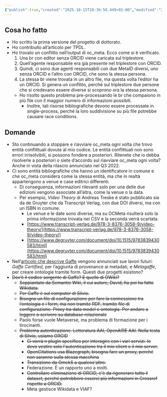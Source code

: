 ```yaml
---
{"publish":true,"created":"2025-10-15T20:36:56.449+02:00","modified":"2025-10-15T19:37:06.000+02:00","cssclasses":""}
---
```



## Cosa ho fatto

- Ho scritto la prima versione del progetto di dottorato.
- Ho contribuito all’articolo per TPDL.
- Ho trovato un conflitto nell’output di oc_meta. Ecco come si è verificato.
    1. Una br con editor senza ORCID viene caricata sul triplestore.
    2. Quell’agente responsabile era già presente nel triplestore con ORCID.
    3. Quindi, ci sono due agenti responsabili con due MetaID diversi, uno senza ORCID e l’altro con ORCID, che sono la stessa persona.
    4. La stessa br viene trovata in un altro file, ma questa volta l’editor ha un ORCID. Si genera un conflitto, perché sul triplestore due persone che si credevano essere diverse si scoprono ora la stessa persona.
    - Ho risolto questo problema pre-processando le br che compaiono in più file con il maggior numero di informazioni possibili.
        - Inoltre, tali risorse bibliografiche devono essere processate in single-process, perché la loro suddivisione su più file potrebbe causare race conditions.

## Domande

- Sto continuando a stoppare e riavviare oc_meta ogni volta che trovo entità conflittuali dovute al mio codice. Le entità conflittuali non sono errori irrisolvibili, si possono fondere a posteriori. Ritenete che io debba risolverle a posteriori o siete d’accordo sul riavviare oc_meta ogni volta? Anche in vista della rilascio annunciato nel Q3 2022.
- Ci sono entità bibliografiche che hanno un identificatore in comune e che oc_meta considera come la stessa entità, ma che in realtà appartengono a venue e case editrici differenti.
    - Di conseguenza, informazioni rilevanti solo per una delle due edizioni vengono associate all’altra, come la venue o la data.
    - Per esempio, *Video Theory* di Andreas Treske è stato pubblicato sia da de Gruyter che da Transcript Verlag, con due DOI diversi, ma con un ISBN in comune.
        - Le venue e le date sono diverse, ma su OCMeta risulterà solo la prima informazione trovata nei CSV e la seconda verrà scartata.
        - [https://www.transcript-verlag.de/978-3-8376-3058-9/video-theory/](https://www.transcript-verlag.de/978-3-8376-3058-9/video-theory/)
        - [https://www.degruyter.com/document/doi/10.1515/9783839430583/html](https://www.degruyter.com/document/doi/10.1515/9783839430583/html)
- Nell’[articolo che descrive Gaffe](http://speroni.web.cs.unibo.it/publications/bolognini-2009-exploiting-ontologies-deploy.pdf) vengono annunciati sue lavori futuri: *Gaffe Certified*, per l’aggiunta di provenance ai metadati, e *Metagaffe*, per creare ontologie tramite form. Questi due progetti esistono?
- ~~Dov’è il codice sorgente di Gaffe? E quello di OWiki?~~
    - ~~Soppiantato da Semantic Wiki, il cui autore, David, ha poi ha fatto Wikidata.~~
    - ~~Per Gaffe è sul computer di Silvio.~~
    - ~~Bisogna un file di configurazione per fare la connessione tra l’ontologia e i form, ma non tramite RDF, tramite file di configurazione. Proxy tra data model e ontologia. Per andare a leggere o scrivere su database relazionale~~
    - Paolo forse vuole Metaverse, ma problema di formazione per i tirocinanti.
    - ~~Problema autenticazione. Letteratura AAI, OpenAIRE AAI. Nella testa di Silvio, usiamo ORCID~~
        - ~~Ci vorrà n plugin specifico per interagire con i vari servizi. Io devo vestire solo l'autenticazione tra il mio client e il mio server.~~
        - ~~OpenCitations usa Blazegraph, bisogna fare un proxy, perché non saranno sulla stessa macchina~~
        - ~~Transizione da OmekS a qualcos'altro.~~
        - Federazione. È un rapporto uno a molti.
        - ~~Controllare eliminazione di ORCID, c'è da rigenerare tutto il dataset, perché potrebbero esserci più informazioni in Crossref rispetto a ORCID.~~
        - Meta gestisce Wikidata e VIAF?